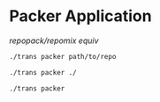 # Packer Application

_repopack/repomix equiv_

```sh
./trans packer path/to/repo

./trans packer ./

./trans packer
```
